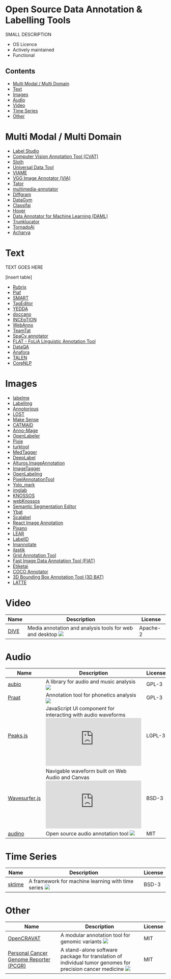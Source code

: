 # Open Source Data Annotation & Labelling Tools

SMALL DESCRIPTION

- OS Licence
- Actively maintained
- Functional


## Contents

- [Multi Modal / Multi Domain](#multi-modal-multi-domain)
- [Text](#text)
- [Images](#images)
- [Audio](#audio)
- [Video](#video)
- [Time Series](#time-series)
- [Other](#other)

# Multi Modal / Multi Domain

- [Label Studio](https://labelstud.io/)
- [Computer Vision Annotation Tool (CVAT)](https://github.com/openvinotoolkit/cvat)
- [Sloth](https://github.com/cvhciKIT/sloth)
- [Universal Data Tool](https://universaldatatool.com)
- [VIAME](https://www.viametoolkit.org)
- [VGG Image Annotator (VIA)](https://www.robots.ox.ac.uk/~vgg/software/via/)
- [Tator](https://github.com/cvisionai/tator)
- [multimedia-annotator](https://github.com/dsgou/annotator)
- [Diffgram](https://github.com/diffgram/diffgram)
- [DataGym](https://github.com/datagym-ai/datagym-core)
- [Classifai](https://github.com/CertifaiAI/classifai)
- [Hover](https://github.com/phurwicz/hover)
- [Data Annotator for Machine Learning (DAML)](https://github.com/vmware/data-annotator-for-machine-learning)
- [Trunklucator](https://github.com/Dumbris/trunklucator)
- [TornadoAi](https://github.com/slrbl/human-in-the-loop-machine-learning-tool-tornado)
- [Acharya](https://acharya.astutic.com)

# Text

TEXT GOES HERE

[insert table]

- [Rubrix](https://www.rubrix.ml)
- [Piaf](https://github.com/etalab/piaf)
- [SMART](https://github.com/RTIInternational/SMART)
- [TagEditor](https://github.com/d5555/TagEditor)
- [YEDDA](https://github.com/jiesutd/YEDDA)
- [doccano](https://github.com/doccano/doccano)
- [INCEpTION](https://github.com/inception-project/inception)
- [WebAnno](https://webanno.github.io/webanno/)
- [TeamTat](https://github.com/ncbi-nlp/TeamTat)
- [SpaCy annotator](https://github.com/ieriii/spacy-annotator)
- [FLAT - FoLiA Linguistic Annotation Tool](https://github.com/proycon/flat)
- [DataQA](https://github.com/dataqa/dataqa)
- [Anafora](https://github.com/weitechen/anafora)
- [TALEN](https://github.com/CogComp/talen)
- [CoreNLP](https://stanfordnlp.github.io/CoreNLP/)

# Images

- [labelme](https://github.com/wkentaro/labelme)
- [LabelImg](https://github.com/tzutalin/labelImg)
- [Annotorious](https://github.com/recogito/annotorious)
- [LOST](https://github.com/l3p-cv/lost)
- [Make Sense](https://github.com/SkalskiP/make-sense)
- [CATMAID](https://github.com/catmaid/CATMAID)
- [Anno-Mage](https://github.com/virajmavani/semi-auto-image-annotation-tool)
- [OpenLabeler](https://github.com/kinhong/OpenLabeler)
- [Pixie](https://github.com/buni-rock/Pixie)
- [turktool](https://github.com/jaxony/turktool)
- [MedTagger](https://github.com/medtagger/MedTagger)
- [DeepLabel](https://github.com/jveitchmichaelis/deeplabel)
- [Alturos.ImageAnnotation](https://github.com/AlturosDestinations/Alturos.ImageAnnotation)
- [ImageTagger](https://github.com/bit-bots/imagetagger)
- [OpenLabeling](https://github.com/Cartucho/OpenLabeling)
- [PixelAnnotationTool](https://github.com/abreheret/PixelAnnotationTool)
- [Yolo_mark](https://github.com/AlexeyAB/Yolo_mark)
- [imglab](https://github.com/NaturalIntelligence/imglab)
- [KNOSSOS](https://github.com/knossos-project/knossos)
- [webKnossos](https://github.com/scalableminds/webknossos)
- [Semantic Segmentation Editor](https://github.com/Hitachi-Automotive-And-Industry-Lab/semantic-segmentation-editor)
- [Ybat](https://github.com/drainingsun/ybat)
- [Scalabel](https://github.com/scalabel/scalabel)
- [React Image Annotation](https://github.com/Secretmapper/react-image-annotation)
- [Pixano](https://pixano.cea.fr)
- [LEAR](https://lear.inrialpes.fr/people/klaeser/software_image_annotation)
- [LabelID](https://sweppner.github.io/labeld/)
- [Imannotate](https://github.com/smileinnovation/imannotate)
- [ilastik](https://github.com/ilastik/ilastik)
- [Grid Annotation Tool](https://github.com/LukasBommes/Grid-Annotation-Tool)
- [Fast Image Data Annotation Tool (FIAT)](https://github.com/christopher5106/FastAnnotationTool)
- [Etiketai](https://github.com/aralroca/etiketai)
- [COCO Annotator](https://github.com/jsbroks/coco-annotator)
- [3D Bounding Box Annotation Tool (3D BAT)](https://github.com/walzimmer/3d-bat)
- [LATTE](https://github.com/bernwang/latte)

# Video

| Name | Description | License |
| ---- | ----------- | ------- |
| [DIVE](https://github.com/Kitware/dive) | Media annotation and analysis tools for web and desktop ![](https://img.shields.io/github/stars/Kitware/dive?color=pink&label=%E2%AD%90%EF%B8%8F&style=plastic) | Apache-2 |

# Audio

| Name | Description | License |
| ---- | ----------- | ------- |
| [aubio](https://aubio.org) | A library for audio and music analysis ![](https://img.shields.io/github/stars/aubio/aubio?color=pink&label=%E2%AD%90%EF%B8%8F&style=plastic) | GPL-3 |
| [Praat](https://github.com/praat/praat) | Annotation tool for phonetics analysis ![](https://img.shields.io/github/stars/praat/praat?color=pink&label=%E2%AD%90%EF%B8%8F&style=plastic) | GPL-3 |
| [Peaks.js](https://github.com/bbc/peaks.js) | JavaScript UI component for interacting with audio waveforms ![](https://img.shields.io/github/stars/bbc/peaks.js?color=pink&label=%E2%AD%90%EF%B8%8F&style=plastic) | LGPL-3 |
| [Wavesurfer.js](https://github.com/katspaugh/wavesurfer.js) | Navigable waveform built on Web Audio and Canvas ![](https://img.shields.io/github/stars/katspaugh/wavesurfer.js?color=pink&label=%E2%AD%90%EF%B8%8F&style=plastic) | BSD-3 |
| [audino](https://github.com/midas-research/audino) | Open source audio annotation tool ![](https://img.shields.io/github/stars/midas-research/audino?color=pink&label=%E2%AD%90%EF%B8%8F&style=plastic) | MIT |

# Time Series

| Name | Description | License |
| ---- | ----------- | ------- |
| [sktime](https://www.sktime.org/en/stable/index.html) | A framework for machine learning with time series ![](https://img.shields.io/github/stars/alan-turing-institute/sktime?color=blue&label=%E2%AD%90%EF%B8%8F&style=plastic) | BSD-3 |

# Other

| Name | Description | License |
| ---- | ----------- | ------- |
| [OpenCRAVAT](https://github.com/KarchinLab/open-cravat) | A modular annotation tool for genomic variants ![](https://img.shields.io/github/stars/KarchinLab/open-cravat?color=green&label=%E2%AD%90%EF%B8%8F&style=plastic) | MIT |
| [Personal Cancer Genome Reporter (PCGR)](https://github.com/sigven/pcgr) | A stand-alone software package for translation of individual tumor genomes for precision cancer medicine ![](https://img.shields.io/github/stars/sigven/pcgr?color=green&label=%E2%AD%90%EF%B8%8F&style=plastic) | MIT |
